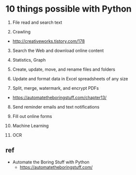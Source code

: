 # 10 things possible with Python

1. File read and search text

2. Crawling
  - http://creativeworks.tistory.com/178

3. Search the Web and download online content

4. Statistics, Graph

5. Create, update, move, and rename files and folders

6. Update and format data in Excel spreadsheets of any size

7. Split, merge, watermark, and encrypt PDFs
  - https://automatetheboringstuff.com/chapter13/
8. Send reminder emails and text notifications

9. Fill out online forms

10. Machine Learning

11. OCR

## ref
- Automate the Boring Stuff with Python
  - https://automatetheboringstuff.com/

